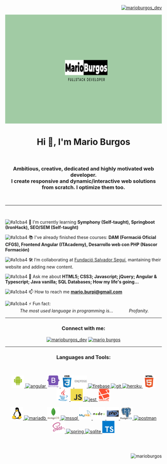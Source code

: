 <p align="right"> <a href="https://twitter.com/marioburgos_dev" target="blank"><img src="https://img.shields.io/twitter/follow/marioburgos_dev?logo=twitter&style=for-the-badge" alt="marioburgos_dev" /></a> </p>
<div align="center"><img src="logo_1_full_lg.png" alt="marioburgos gif"  width="100%" height="350"/></div>
<h1 align="center">Hi 👋, I'm <strong>Mario Burgos</strong></h1>
<br>
<h3 align="center">Ambitious, creative, dedicated and highly motivated web developer.
  <br> 
  I create responsive and dynamic/interactive web solutions from scratch.  I optimize them too.</h3>
<br>
<hr><br>

![#a1cba4](https://via.placeholder.com/15/a1cba4/a1cba4.png) 📖 I’m currently learning **Symphony (Self-taught), Springboot (IronHack), SEO/SEM (Self-taught)**

![#a1cba4](https://via.placeholder.com/15/a1cba4/a1cba4.png) 📚 I've already finished these courses: **DAM (Formació Oficial CFGS), Frontend Angular (ITAcademy), Desarrollo web con PHP (Nascor Formación)**

![#a1cba4](https://via.placeholder.com/15/a1cba4/a1cba4.png) 🛠️ I’m collaborating at [Fundació Salvador Seguí](https://fundacionssegui.org/barcelona/), mantaining their website and adding new content.

![#a1cba4](https://via.placeholder.com/15/a1cba4/a1cba4.png) 💬 Ask me about **HTML5; CSS3; Javascript; jQuery; Angular & Typescript; Java vanilla; SQL Databases; How my life's going...**

![#a1cba4](https://via.placeholder.com/15/a1cba4/a1cba4.png) 📫 How to reach me **mario.burpi@gmail.com**

![#a1cba4](https://via.placeholder.com/15/a1cba4/a1cba4.png) ⚡ Fun fact: <br>&nbsp;&nbsp;&nbsp;&nbsp;&nbsp;&nbsp;&nbsp;&nbsp;&nbsp;&nbsp;&nbsp;&nbsp;*The most used language in programming is... &nbsp;&nbsp;&nbsp;&nbsp;&nbsp;&nbsp;&nbsp;&nbsp;&nbsp;&nbsp;&nbsp;&nbsp;Profanity.*
<br>
<hr>

<h3 align="center">Connect with me:</h3>
<div align="center">
<a href="https://twitter.com/marioburgos_dev" target="blank"><img align="center" src="https://raw.githubusercontent.com/rahuldkjain/github-profile-readme-generator/master/src/images/icons/Social/twitter.svg" alt="marioburgos_dev" height="30" width="40" /></a>
<a href="https://linkedin.com/in/marioburgospiedra" target="blank"><img align="center" src="https://raw.githubusercontent.com/rahuldkjain/github-profile-readme-generator/master/src/images/icons/Social/linked-in-alt.svg" alt="mario burgos" height="30" width="40" /></a>
</div>
<hr>
<h3 align="center">Languages and Tools:</h3><br>
<p align="center"> <a href="https://developer.android.com" target="_blank" rel="noreferrer"> <img src="https://raw.githubusercontent.com/devicons/devicon/master/icons/android/android-original-wordmark.svg" alt="android" width="40" height="40"/> </a> <a href="https://angular.io" target="_blank" rel="noreferrer"> <img src="https://angular.io/assets/images/logos/angular/angular.svg" alt="angular" width="40" height="40"/> </a> <a href="https://getbootstrap.com" target="_blank" rel="noreferrer"> <img src="https://raw.githubusercontent.com/devicons/devicon/master/icons/bootstrap/bootstrap-plain-wordmark.svg" alt="bootstrap" width="40" height="40"/> </a> <a href="https://www.w3schools.com/css/" target="_blank" rel="noreferrer"> <img src="https://raw.githubusercontent.com/devicons/devicon/master/icons/css3/css3-original-wordmark.svg" alt="css3" width="40" height="40"/> </a> <a href="https://expressjs.com" target="_blank" rel="noreferrer"> <img src="https://raw.githubusercontent.com/devicons/devicon/master/icons/express/express-original-wordmark.svg" alt="express" width="40" height="40"/> </a> <a href="https://firebase.google.com/" target="_blank" rel="noreferrer"> <img src="https://www.vectorlogo.zone/logos/firebase/firebase-icon.svg" alt="firebase" width="40" height="40"/> </a> <a href="https://git-scm.com/" target="_blank" rel="noreferrer"> <img src="https://www.vectorlogo.zone/logos/git-scm/git-scm-icon.svg" alt="git" width="40" height="40"/> </a> <a href="https://heroku.com" target="_blank" rel="noreferrer"> <img src="https://www.vectorlogo.zone/logos/heroku/heroku-icon.svg" alt="heroku" width="40" height="40"/> </a> <a href="https://www.w3.org/html/" target="_blank" rel="noreferrer"> <img src="https://raw.githubusercontent.com/devicons/devicon/master/icons/html5/html5-original-wordmark.svg" alt="html5" width="40" height="40"/> </a> <a href="https://www.java.com" target="_blank" rel="noreferrer"> <img src="https://raw.githubusercontent.com/devicons/devicon/master/icons/java/java-original.svg" alt="java" width="40" height="40"/> </a> <a href="https://developer.mozilla.org/en-US/docs/Web/JavaScript" target="_blank" rel="noreferrer"> <img src="https://raw.githubusercontent.com/devicons/devicon/master/icons/javascript/javascript-original.svg" alt="javascript" width="40" height="40"/> </a> <a href="https://jestjs.io" target="_blank" rel="noreferrer"> <img src="https://www.vectorlogo.zone/logos/jestjsio/jestjsio-icon.svg" alt="jest" width="40" height="40"/> </a> <a href="https://laravel.com/" target="_blank" rel="noreferrer"> <img src="https://raw.githubusercontent.com/devicons/devicon/master/icons/laravel/laravel-plain-wordmark.svg" alt="laravel" width="40" height="40"/> </a>
<br> <br>
<a href="https://www.linux.org/" target="_blank" rel="noreferrer"> <img src="https://raw.githubusercontent.com/devicons/devicon/master/icons/linux/linux-original.svg" alt="linux" width="40" height="40"/> </a> <a href="https://mariadb.org/" target="_blank" rel="noreferrer"> <img src="https://www.vectorlogo.zone/logos/mariadb/mariadb-icon.svg" alt="mariadb" width="40" height="40"/> </a> <a href="https://www.mongodb.com/" target="_blank" rel="noreferrer"> <img src="https://raw.githubusercontent.com/devicons/devicon/master/icons/mongodb/mongodb-original-wordmark.svg" alt="mongodb" width="40" height="40"/> </a> <a href="https://www.microsoft.com/en-us/sql-server" target="_blank" rel="noreferrer"> <img src="https://www.svgrepo.com/show/303229/microsoft-sql-server-logo.svg" alt="mssql" width="40" height="40"/> </a> <a href="https://www.mysql.com/" target="_blank" rel="noreferrer"> <img src="https://raw.githubusercontent.com/devicons/devicon/master/icons/mysql/mysql-original-wordmark.svg" alt="mysql" width="40" height="40"/> </a> <a href="https://nodejs.org" target="_blank" rel="noreferrer"> <img src="https://raw.githubusercontent.com/devicons/devicon/master/icons/nodejs/nodejs-original-wordmark.svg" alt="nodejs" width="40" height="40"/> </a> <a href="https://www.php.net" target="_blank" rel="noreferrer"> <img src="https://raw.githubusercontent.com/devicons/devicon/master/icons/php/php-original.svg" alt="php" width="40" height="40"/> </a> <a href="https://www.postgresql.org" target="_blank" rel="noreferrer"> <img src="https://raw.githubusercontent.com/devicons/devicon/master/icons/postgresql/postgresql-original-wordmark.svg" alt="postgresql" width="40" height="40"/> </a> <a href="https://postman.com" target="_blank" rel="noreferrer"> <img src="https://www.vectorlogo.zone/logos/getpostman/getpostman-icon.svg" alt="postman" width="40" height="40"/> </a> <a href="https://sass-lang.com" target="_blank" rel="noreferrer"> <img src="https://raw.githubusercontent.com/devicons/devicon/master/icons/sass/sass-original.svg" alt="sass" width="40" height="40"/> </a> <a href="https://spring.io/" target="_blank" rel="noreferrer"> <img src="https://www.vectorlogo.zone/logos/springio/springio-icon.svg" alt="spring" width="40" height="40"/> </a> <a href="https://www.sqlite.org/" target="_blank" rel="noreferrer"> <img src="https://www.vectorlogo.zone/logos/sqlite/sqlite-icon.svg" alt="sqlite" width="40" height="40"/> </a> <a href="https://www.typescriptlang.org/" target="_blank" rel="noreferrer"> <img src="https://raw.githubusercontent.com/devicons/devicon/master/icons/typescript/typescript-original.svg" alt="typescript" width="40" height="40"/> </a> </p>
<!--<p><img align="center" src="https://github-readme-stats.vercel.app/api/top-langs?username=marioburgos&show_icons=true&locale=en&layout=compact" alt="marioburgos" /></p>-->
<br><br>

<p align="right"> <img src="https://komarev.com/ghpvc/?username=marioburgos&label=Profile%20views&color=0e75b6&style=flat" alt="marioburgos" /> </p>

